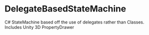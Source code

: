 # DelegateBasedStateMachine
C# StateMachine based off the use of delegates rather than Classes. Includes Unity 3D PropertyDrawer
